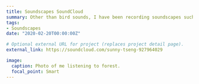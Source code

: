 ```yaml
---
title: Soundscapes SoundCloud 
summary: Other than bird sounds, I have been recording soundscapes such as sounds of ocean, river, and interviews.
tags:
- Soundscapes
date: "2020-02-20T00:00:00Z"

# Optional external URL for project (replaces project detail page).
external_link: https://soundcloud.com/sunny-tseng-927964029

image:
  caption: Photo of me listening to forest.
  focal_point: Smart
---
```

